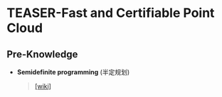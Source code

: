 # TEASER-Fast and Certifiable Point Cloud

## Pre-Knowledge

- **Semidefinite programming** (半定规划)

  > [[wiki]](https://en.wikipedia.org/wiki/Semidefinite_programming)